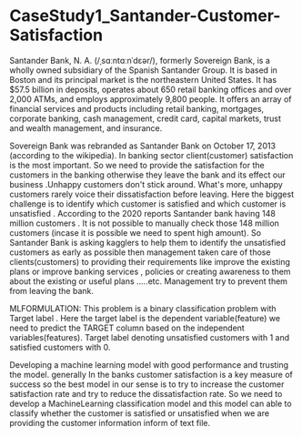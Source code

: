# CaseStudy1_Santander-Customer-Satisfaction

Santander Bank, N. A. (/ˌsɑːntɑːnˈdɛər/), formerly Sovereign Bank, is a wholly owned subsidiary of the Spanish Santander Group. It is based in Boston and its principal market is the northeastern United States. It has $57.5 billion in deposits, operates about 650 retail banking offices and over 2,000 ATMs, and employs approximately 9,800 people. It offers an array of financial services and products including retail banking, mortgages, corporate banking, cash management, credit card, capital markets, trust and wealth management, and insurance. 

Sovereign Bank was rebranded as Santander Bank on October 17, 2013 (according to the wikipedia).
In banking sector client(customer) satisfaction is the most important. So we  need to provide the satisfaction for the customers in the banking otherwise they leave the bank and its effect our business .Unhappy customers don't stick around. What's more, unhappy customers rarely voice their dissatisfaction before leaving. Here the biggest challenge is to identify which customer is satisfied and which customer is unsatisfied . According to the 2020 reports Santander bank having 148 million customers . It is not possible to manually check those 148 million customers (incase it is possible we need to spent high amount).
                                      So Santander Bank is asking kagglers to help them to identify the unsatisfied customers as early as possible then management taken care of those clients(customers) to providing their requirements like improve the existing plans or improve banking services , policies or creating  awareness to them about the existing or useful plans .....etc. Management try to prevent them from  leaving the bank.

MLFORMULATION:
               This problem is a binary classification problem with Target label . Here the target label is the dependent variable(feature) we need to predict the TARGET column based on the independent variables(features). Target label denoting unsatisfied customers with 1 and satisfied customers with 0.

Developing a machine learning model with good performance and trusting the model. generally In the banks customer satisfaction is a key measure of success so the best model in our sense is to try to increase the customer satisfaction rate and try to reduce the dissatisfaction rate.
                     So we need to develop a MachineLearning classification model and this model can able to classify  whether the customer is satisfied or unsatisfied when we are providing the customer information inform of text file.

